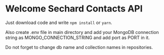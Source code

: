 # Welcome Sechard Contacts API

Just download code and write ```npm install``` or ```yarn```.

Also create .env file in main directory and add your MongoDB connection string as MONGO_CONNECTION_STRING and add port as PORT in it.

Do not forget to change db name and collection names in repositories.
